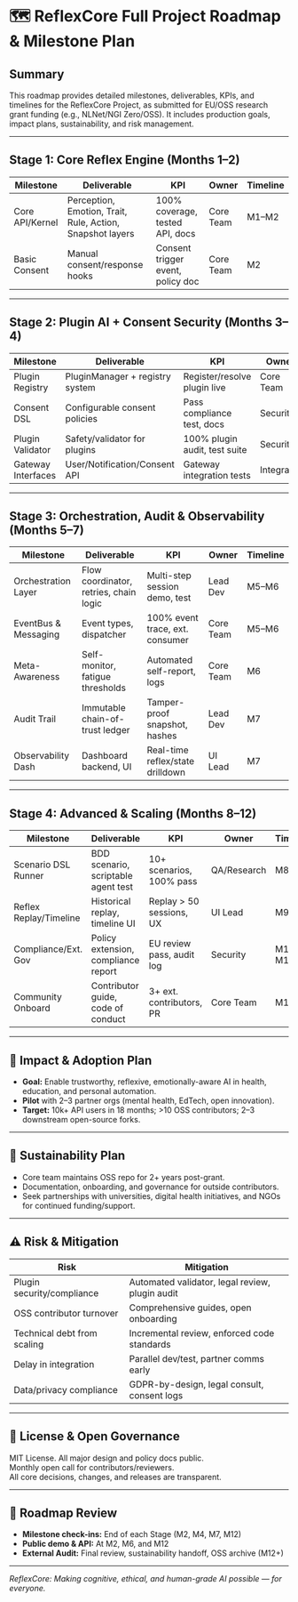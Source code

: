 # 🗺️ ReflexCore Full Project Roadmap & Milestone Plan

## Summary
This roadmap provides detailed milestones, deliverables, KPIs, and timelines for the ReflexCore Project, as submitted for EU/OSS research grant funding (e.g., NLNet/NGI Zero/OSS). It includes production goals, impact plans, sustainability, and risk management.

---

## Stage 1: Core Reflex Engine (Months 1–2)

| Milestone       | Deliverable                     | KPI                               | Owner       | Timeline  |
|-----------------|---------------------------------|-----------------------------------|-------------|-----------|
| Core API/Kernel | Perception, Emotion, Trait, Rule, Action, Snapshot layers | 100% coverage, tested API, docs  | Core Team   | M1–M2     |
| Basic Consent   | Manual consent/response hooks   | Consent trigger event, policy doc | Core Team   | M2        |

---

## Stage 2: Plugin AI + Consent Security (Months 3–4)

| Milestone           | Deliverable                      | KPI                            | Owner       | Timeline  |
|---------------------|----------------------------------|-------------------------------|-------------|-----------|
| Plugin Registry     | PluginManager + registry system  | Register/resolve plugin live  | Core Team   | M3        |
| Consent DSL         | Configurable consent policies    | Pass compliance test, docs    | Security    | M4        |
| Plugin Validator    | Safety/validator for plugins     | 100% plugin audit, test suite | Security    | M4        |
| Gateway Interfaces  | User/Notification/Consent API    | Gateway integration tests     | Integrator  | M4        |

---

## Stage 3: Orchestration, Audit & Observability (Months 5–7)

| Milestone           | Deliverable                            | KPI                              | Owner      | Timeline  |
|---------------------|----------------------------------------|----------------------------------|------------|-----------|
| Orchestration Layer | Flow coordinator, retries, chain logic | Multi-step session demo, test    | Lead Dev   | M5–M6     |
| EventBus & Messaging| Event types, dispatcher                | 100% event trace, ext. consumer  | Core Team  | M5–M6     |
| Meta-Awareness      | Self-monitor, fatigue thresholds       | Automated self-report, logs      | Core Team  | M6        |
| Audit Trail         | Immutable chain-of-trust ledger        | Tamper-proof snapshot, hashes    | Lead Dev   | M7        |
| Observability Dash  | Dashboard backend, UI                  | Real-time reflex/state drilldown | UI Lead    | M7        |

---

## Stage 4: Advanced & Scaling (Months 8–12)

| Milestone           | Deliverable                             | KPI                        | Owner       | Timeline  |
|---------------------|-----------------------------------------|----------------------------|-------------|-----------|
| Scenario DSL Runner | BDD scenario, scriptable agent test     | 10+ scenarios, 100% pass   | QA/Research | M8        |
| Reflex Replay/Timeline | Historical replay, timeline UI       | Replay > 50 sessions, UX   | UI Lead     | M9        |
| Compliance/Ext. Gov | Policy extension, compliance report     | EU review pass, audit log  | Security    | M10–M11   |
| Community Onboard   | Contributor guide, code of conduct      | 3+ ext. contributors, PR   | Core Team   | M12       |

---

## 🎯 Impact & Adoption Plan

- **Goal:** Enable trustworthy, reflexive, emotionally-aware AI in health, education, and personal automation.
- **Pilot** with 2–3 partner orgs (mental health, EdTech, open innovation).
- **Target:** 10k+ API users in 18 months; >10 OSS contributors; 2–3 downstream open-source forks.

---

## 🔄 Sustainability Plan

- Core team maintains OSS repo for 2+ years post-grant.
- Documentation, onboarding, and governance for outside contributors.
- Seek partnerships with universities, digital health initiatives, and NGOs for continued funding/support.

---

## ⚠️ Risk & Mitigation

| Risk                         | Mitigation                                    |
|------------------------------|-----------------------------------------------|
| Plugin security/compliance   | Automated validator, legal review, plugin audit|
| OSS contributor turnover     | Comprehensive guides, open onboarding         |
| Technical debt from scaling  | Incremental review, enforced code standards   |
| Delay in integration         | Parallel dev/test, partner comms early        |
| Data/privacy compliance      | GDPR-by-design, legal consult, consent logs   |

---

## 📝 License & Open Governance

MIT License. All major design and policy docs public.  
Monthly open call for contributors/reviewers.  
All core decisions, changes, and releases are transparent.

---

## 📅 Roadmap Review

- **Milestone check-ins:** End of each Stage (M2, M4, M7, M12)
- **Public demo & API:** At M2, M6, and M12
- **External Audit:** Final review, sustainability handoff, OSS archive (M12+)

---

_ReflexCore: Making cognitive, ethical, and human-grade AI possible — for everyone._